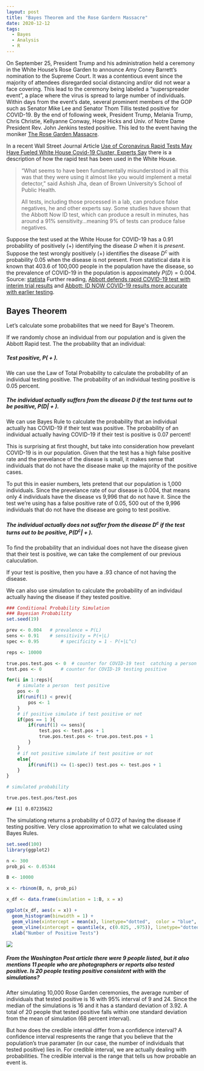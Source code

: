 ```yaml
---
layout: post
title: "Bayes Theorem and the Rose Gardern Massacre"
date: 2020-12-12
tags:
  - Bayes
  - Analysis
  - R
---
```


On September 25, President Trump and his administration held a ceremony
in the White House’s Rose Garden to announce Amy Coney Barrett’s
nomination to the Supreme Court. It was a contentious event since the
majority of attendees disregarded social distancing and/or did not wear
a face covering. This lead to the ceremony being labeled a
“superspreader event”, a place where the virus is spread to large number
of individuals. Within days from the event’s date, several prominent
members of the GOP such as Senator Mike Lee and Senator Thom Tillis
tested positive for COVID-19. By the end of following week, President
Trump, Melania Trump, Chris Christie, Kellyanne Conway, Hope Hicks and
Univ. of Notre Dame President Rev. John Jenkins tested positive. This
led to the event having the moniker [The Rose Garden
Massacre](https://www.ibtimes.com/what-rose-garden-massacre-amy-coney-barrett-announcement-may-have-been-super-spreader-3056190).

In a recent Wall Street Journal Article [Use of Coronavirus Rapid Tests
May Have Fueled White House Covid-19 Cluster, Experts
Say](https://www.wsj.com/articles/use-of-coronavirus-rapid-tests-may-have-fueled-white-house-covid-19-cluster-experts-say-11601855665)
there is a description of how the rapid test has been used in the White
House.

> “What seems to have been fundamentally misunderstood in all this was
> that they were using it almost like you would implement a metal
> detector,” said Ashish Jha, dean of Brown University’s School of
> Public Health.
>
> All tests, including those processed in a lab, can produce false
> negatives, he and other experts say. Some studies have shown that the
> Abbott Now ID test, which can produce a result in minutes, has around
> a 91% sensitivity…meaning 9% of tests can produce false negatives.

Suppose the test used at the White House for COVID-19 has a 0.91
probability of positively (+) identifying the disease *D* when it is
*present*. Suppose the test wrongly positively (+) identifies the
disease *D*<sup>*c*</sup> with probability 0.05 when the disease is not
present. From statistical data it is known that 403.6 of 100,000 people
in the population have the disease, so the prevalence of COVID-19 in the
population is appoximately *P*(*D*) = 0.004. Source:
[statista](https://www.statista.com/statistics/1112993/covid-19-incidence-rate-us-by-age/)
Further reading, [Abbott defends rapid COVID-19 test with interim trial
results](https://www.massdevice.com/abbott-defends-rapid-covid-19-test-with-interim-trial-results/)
and [Abbott: ID NOW COVID-19 results more accurate with earlier
testing](https://www.massdevice.com/abbott-id-now-covid-19-results-more-accurate-with-earlier-testing/).

Bayes Theorem
----------

Let’s calculate some probabilites that we need for Baye's Theorem.

If we randomly chose an individual from our population and is given the
Abbott Rapid test. The the probability that an individual:

##### Test positive, *P*( + ).

We can use the Law of Total Probability to calculate the probability of
an individual testing positive.
The probability of an individual testing positive is 0.05 percent.

##### The individual actually suffers from the disease *D* if the test turns out to be positive, *P*(*D*\| + ).

We can use Bayes Rule to calculate the probability that an individual
actually has COVID-19 if their test was positive.
The probability of an individual actually having COVID-19 if their test
is positive is 0.07 percent!

This is surprising at first thought, but take into consideration how
prevelant COVID-19 is in our population. Given that the test has a high
false positive rate and the prevelance of the disease is small, it makes
sense that individuals that do not have the disease make up the majority
of the positive cases.

To put this in easier numbers, lets pretend that our population is 1,000
individuals. Since the prevelance rate of our disease is 0.004, that
means only 4 individuals have the disease vs 9,996 that do not have it.
Since the test we’re using has a false positive rate of 0.05, 500 out of
the 9,996 individuals that do not have the disease are going to test
positive.

##### The individual actually does not suffer from the disease *D*<sup>*c*</sup> if the test turns out to be positive, *P*(*D*<sup>*c*</sup>\| + ).

To find the probability that an individual does not have the disease
given that their test is positive, we can take the complement of our
previous caluculation.

If your test is positive, then you have a .93 chance of not having the
disease.

We can also use simulation to calculate the probability of an individaul
actually having the disease if they tested positive.

``` r
### Conditional Probability Simulation
### Bayesian Probability
set.seed(19)

prev <- 0.004   # prevalence = P(L)
sens <- 0.91    # sensitivity = P(+|L)
spec <- 0.95        # specificity = 1 - P(+|L^c)

reps <- 10000

true.pos.test.pos <- 0  # counter for COVID-19 test  catching a person that has the disease
test.pos <- 0       # counter for COVID-19 testing positive

for(i in 1:reps){
    # simulate a person  test positive
    pos <- 0
    if(runif(1) < prev){
        pos <- 1
    }
    # if positive simulate if test positive or not
    if(pos == 1 ){
        if(runif(1) <= sens){
            test.pos <- test.pos + 1
            true.pos.test.pos <- true.pos.test.pos + 1
        }
    }
    # if not positive simulate if test positive or not
    else{
        if(runif(1) <= (1-spec)) test.pos <- test.pos + 1
    }
}

# simulated probability

true.pos.test.pos/test.pos
```

    ## [1] 0.07235622

The simulationg returns a probability of 0.072 of having the disease if
testing positive. Very close approximation to what we calculated using
Bayes Rules.

``` r
set.seed(100)
library(ggplot2)

n <- 300
prob_pi <- 0.05344

B <- 10000

x <- rbinom(B, n, prob_pi)

x_df <- data.frame(simulation = 1:B, x = x)

ggplot(x_df, aes(x = x)) + 
  geom_histogram(binwidth = 1) +
  geom_vline(xintercept = mean(x), linetype="dotted",  color = "blue", size=1.5)+
  geom_vline(xintercept = quantile(x, c(0.025, .975)), linetype="dotted",  color = "red", size=1.5)+
  xlab("Number of Positive Tests")
```

![](Bayesian-Analysis-Rose-Garden_files/figure-markdown_github/unnamed-chunk-2-1.png)

##### From the Washington Post article there were 9 people listed, but it also mentions 11 people who are photographers or reports also tested positive. Is 20 people testing positive consistent with with the simulations?

After simulating 10,000 Rose Garden ceremonies, the average number of
individuals that tested positive is 16 with 95% interval of 9 and 24.
Since the median of the simulations is 16 and it has a standard
deviation of 3.92. A total of 20 people that tested positive falls
within one standard deviation from the mean of simulation (68 percent
interval).

But how does the credible interval differ from a confidence interval? A
confidence interval respresents the range that you believe that the
population’s true paramater (in our case, the number of individuals that
tested positive) lies in. For credible interval, we are actually dealing
with probabilities. The credible interval is the range that tells us how
probable an event is.
